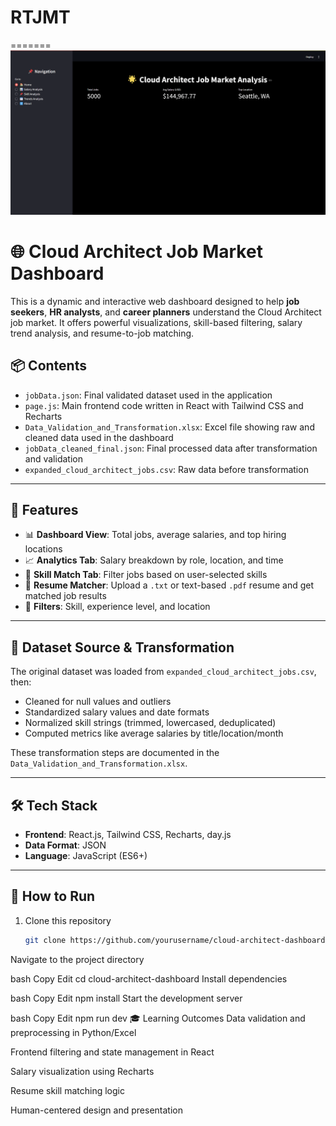 
# RTJMT
=======
![alt text](image.png)

# 🌐 Cloud Architect Job Market Dashboard

This is a dynamic and interactive web dashboard designed to help **job seekers**, **HR analysts**, and **career planners** understand the Cloud Architect job market. It offers powerful visualizations, skill-based filtering, salary trend analysis, and resume-to-job matching.

## 📦 Contents

- `jobData.json`: Final validated dataset used in the application
- `page.js`: Main frontend code written in React with Tailwind CSS and Recharts
- `Data_Validation_and_Transformation.xlsx`: Excel file showing raw and cleaned data used in the dashboard
- `jobData_cleaned_final.json`: Final processed data after transformation and validation
- `expanded_cloud_architect_jobs.csv`: Raw data before transformation

---

## 🚀 Features

- 📊 **Dashboard View**: Total jobs, average salaries, and top hiring locations
- 📈 **Analytics Tab**: Salary breakdown by role, location, and time
- 🧠 **Skill Match Tab**: Filter jobs based on user-selected skills
- 📂 **Resume Matcher**: Upload a `.txt` or text-based `.pdf` resume and get matched job results
- 📍 **Filters**: Skill, experience level, and location

---

## 📁 Dataset Source & Transformation

The original dataset was loaded from `expanded_cloud_architect_jobs.csv`, then:

- Cleaned for null values and outliers
- Standardized salary values and date formats
- Normalized skill strings (trimmed, lowercased, deduplicated)
- Computed metrics like average salaries by title/location/month

These transformation steps are documented in the `Data_Validation_and_Transformation.xlsx`.

---

## 🛠️ Tech Stack

- **Frontend**: React.js, Tailwind CSS, Recharts, day.js
- **Data Format**: JSON
- **Language**: JavaScript (ES6+)

---

## 🧪 How to Run

1. Clone this repository  
   ```bash
   git clone https://github.com/yourusername/cloud-architect-dashboard.git
Navigate to the project directory

bash
Copy
Edit
cd cloud-architect-dashboard
Install dependencies

bash
Copy
Edit
npm install
Start the development server

bash
Copy
Edit
npm run dev
🎓 Learning Outcomes
Data validation and preprocessing in Python/Excel

Frontend filtering and state management in React

Salary visualization using Recharts

Resume skill matching logic

Human-centered design and presentation
